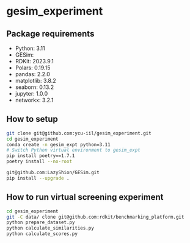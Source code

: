 # gesim_experiment

## Package requirements

- Python: 3.11
- GESim:
- RDKit: 2023.9.1
- Polars: 0.19.15
- pandas: 2.2.0
- matplotlib: 3.8.2
- seaborn: 0.13.2
- jupyter: 1.0.0
- networkx: 3.2.1

## How to setup

```bash
git clone git@github.com:ycu-iil/gesim_experiment.git
cd gesim_experiment
conda create -n gesim_expt python=3.11
# Switch Python virtual environment to gesim_expt
pip install poetry==1.7.1
poetry install --no-root

git@github.com:LazyShion/GESim.git
pip install --upgrade .
```

## How to run virtual screening experiment

```bash
cd gesim_experiment
git -C data/ clone git@github.com:rdkit/benchmarking_platform.git
python prepare_dataset.py
python calculate_similarities.py
python calculate_scores.py 
```
